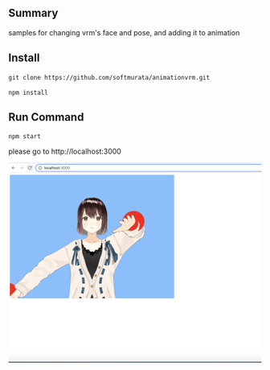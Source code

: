 ## Summary
samples for changing vrm's face and pose, and adding it to animation

## Install
```
git clone https://github.com/softmurata/animationvrm.git
```
```
npm install
```

## Run Command
```
npm start
```

please go to http://localhost:3000

![Results](images/test.png)
